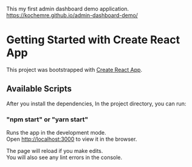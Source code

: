 This my first admin dashboard demo application.
https://kochemre.github.io/admin-dashboard-demo/

# Getting Started with Create React App

This project was bootstrapped with [Create React App](https://github.com/facebook/create-react-app).

## Available Scripts

After you install the dependencies,
In the project directory, you can run:

### "npm start" or "yarn start"

Runs the app in the development mode.\
Open [http://localhost:3000](http://localhost:3000) to view it in the browser.

The page will reload if you make edits.\
You will also see any lint errors in the console.
